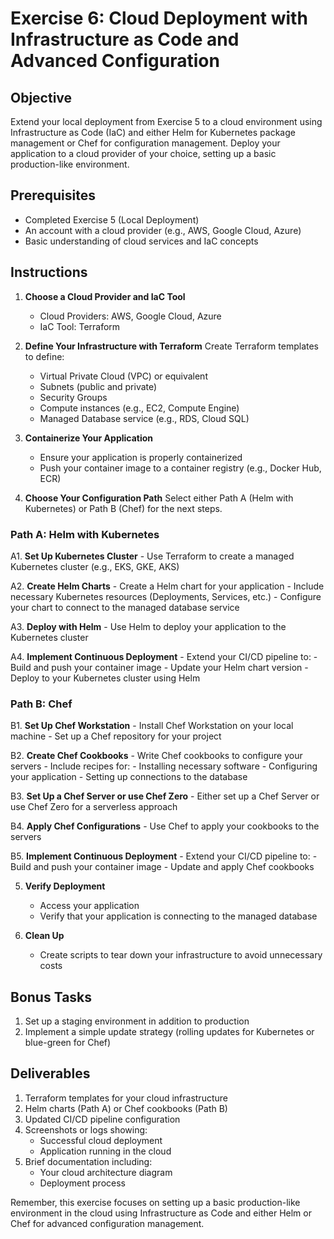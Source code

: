 # Exercise 6: Cloud Deployment with Infrastructure as Code and Advanced Configuration

## Objective
Extend your local deployment from Exercise 5 to a cloud environment using Infrastructure as Code (IaC) and either Helm for Kubernetes package management or Chef for configuration management. Deploy your application to a cloud provider of your choice, setting up a basic production-like environment.

## Prerequisites
- Completed Exercise 5 (Local Deployment)
- An account with a cloud provider (e.g., AWS, Google Cloud, Azure)
- Basic understanding of cloud services and IaC concepts

## Instructions

1. **Choose a Cloud Provider and IaC Tool**
   - Cloud Providers: AWS, Google Cloud, Azure
   - IaC Tool: Terraform

2. **Define Your Infrastructure with Terraform**
   Create Terraform templates to define:
   - Virtual Private Cloud (VPC) or equivalent
   - Subnets (public and private)
   - Security Groups
   - Compute instances (e.g., EC2, Compute Engine)
   - Managed Database service (e.g., RDS, Cloud SQL)

3. **Containerize Your Application**
   - Ensure your application is properly containerized
   - Push your container image to a container registry (e.g., Docker Hub, ECR)

4. **Choose Your Configuration Path**
   Select either Path A (Helm with Kubernetes) or Path B (Chef) for the next steps.

### Path A: Helm with Kubernetes

A1. **Set Up Kubernetes Cluster**
    - Use Terraform to create a managed Kubernetes cluster (e.g., EKS, GKE, AKS)

A2. **Create Helm Charts**
    - Create a Helm chart for your application
    - Include necessary Kubernetes resources (Deployments, Services, etc.)
    - Configure your chart to connect to the managed database service

A3. **Deploy with Helm**
    - Use Helm to deploy your application to the Kubernetes cluster

A4. **Implement Continuous Deployment**
    - Extend your CI/CD pipeline to:
      - Build and push your container image
      - Update your Helm chart version
      - Deploy to your Kubernetes cluster using Helm

### Path B: Chef

B1. **Set Up Chef Workstation**
    - Install Chef Workstation on your local machine
    - Set up a Chef repository for your project

B2. **Create Chef Cookbooks**
    - Write Chef cookbooks to configure your servers
    - Include recipes for:
      - Installing necessary software
      - Configuring your application
      - Setting up connections to the database

B3. **Set Up a Chef Server or use Chef Zero**
    - Either set up a Chef Server or use Chef Zero for a serverless approach

B4. **Apply Chef Configurations**
    - Use Chef to apply your cookbooks to the servers

B5. **Implement Continuous Deployment**
    - Extend your CI/CD pipeline to:
      - Build and push your container image
      - Update and apply Chef cookbooks

5. **Verify Deployment**
   - Access your application
   - Verify that your application is connecting to the managed database

6. **Clean Up**
   - Create scripts to tear down your infrastructure to avoid unnecessary costs

## Bonus Tasks
1. Set up a staging environment in addition to production
2. Implement a simple update strategy (rolling updates for Kubernetes or blue-green for Chef)

## Deliverables
1. Terraform templates for your cloud infrastructure
2. Helm charts (Path A) or Chef cookbooks (Path B)
3. Updated CI/CD pipeline configuration
4. Screenshots or logs showing:
   - Successful cloud deployment
   - Application running in the cloud
5. Brief documentation including:
   - Your cloud architecture diagram
   - Deployment process

Remember, this exercise focuses on setting up a basic production-like environment in the cloud using Infrastructure as Code and either Helm or Chef for advanced configuration management.
